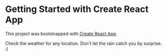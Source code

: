 # Getting Started with Create React App

This project was bootstrapped with [Create React App](https://github.com/facebook/create-react-app).

Check the weather for any location. Don't let the rain catch you by surprise. :)